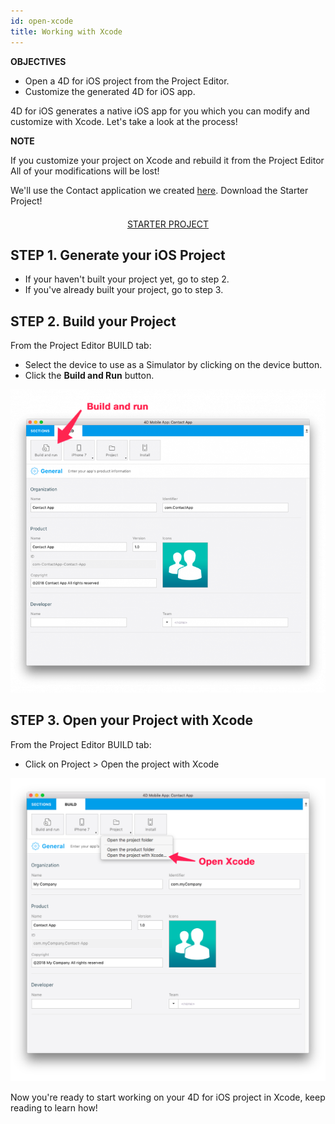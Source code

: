 ```yaml
---
id: open-xcode
title: Working with Xcode
---
```


<div markdown="1" class = "objectives">

**OBJECTIVES**

* Open a 4D for iOS project from the Project Editor.
* Customize the generated 4D for iOS app.

</div>

4D for iOS generates a native iOS app for you which you can modify and customize with Xcode. Let's take a look at the process!

<div markdown="1" class = "tips">

**NOTE**

If you customize your project on Xcode and rebuild it from the Project Editor All of your modifications will be lost!

</div>

We'll use the Contact application we created [here](contact-app.html). 
Download the Starter Project!

<div markdown="1" style="text-align: center; margin-top: 20px">
<a class="button"
href="../assets/en/customize-with-xcode/ContactStarter.zip">STARTER PROJECT</a>
</div>

## STEP 1. Generate your iOS Project

* If your haven't built your project yet, go to step 2.
* If you've already built your project, go to step 3.

## STEP 2. Build your Project

From the Project Editor BUILD tab:

* Select the device to use as a Simulator by clicking on the device button.
* Click the **Build and Run** button.

![Build and Run](assets/en/customize-with-xcode/build-and-run-4D-for-iOS.png)

## STEP 3. Open your Project with Xcode

From the Project Editor BUILD tab:

* Click on Project > Open the project with Xcode

![Open your Project with Xcode](assets/en/customize-with-xcode/Open-your-project-Xcode-4D-for-iOS.png)

Now you're ready to start working on your 4D for iOS project in Xcode, keep reading to learn how!